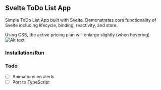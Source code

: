 ## Svelte ToDo List App
Simple ToDo List App built with Svelte. Demonstrates core functionality of Svelte including lifecycle, binding, reactivity, and store.

Using CSS, the active pricing plan will enlarge slightly (when hovering).
![Alt text](/src/screenshot.jpg?raw=true "Screenshot")
### Installation/Run

### Todo
- [ ] Animations on alerts
- [ ] Port to TypeScript
